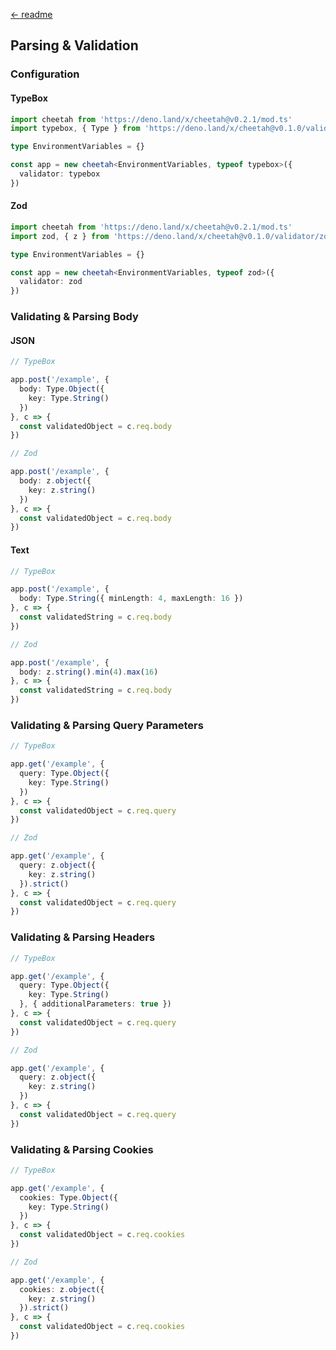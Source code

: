 [← readme](https://github.com/azurystudio/cheetah#readme)

## Parsing & Validation

### Configuration

#### TypeBox

```ts
import cheetah from 'https://deno.land/x/cheetah@v0.2.1/mod.ts'
import typebox, { Type } from 'https://deno.land/x/cheetah@v0.1.0/validator/typebox.ts'

type EnvironmentVariables = {}

const app = new cheetah<EnvironmentVariables, typeof typebox>({
  validator: typebox
})
```

#### Zod

```ts
import cheetah from 'https://deno.land/x/cheetah@v0.2.1/mod.ts'
import zod, { z } from 'https://deno.land/x/cheetah@v0.1.0/validator/zod.ts'

type EnvironmentVariables = {}

const app = new cheetah<EnvironmentVariables, typeof zod>({
  validator: zod
})
```

### Validating & Parsing Body

#### JSON

```ts
// TypeBox

app.post('/example', {
  body: Type.Object({
    key: Type.String()
  })
}, c => {
  const validatedObject = c.req.body
})

// Zod

app.post('/example', {
  body: z.object({
    key: z.string()
  })
}, c => {
  const validatedObject = c.req.body
})
```

#### Text

```ts
// TypeBox

app.post('/example', {
  body: Type.String({ minLength: 4, maxLength: 16 })
}, c => {
  const validatedString = c.req.body
})

// Zod

app.post('/example', {
  body: z.string().min(4).max(16)
}, c => {
  const validatedString = c.req.body
})
```

### Validating & Parsing Query Parameters

```ts
// TypeBox

app.get('/example', {
  query: Type.Object({
    key: Type.String()
  })
}, c => {
  const validatedObject = c.req.query
})

// Zod

app.get('/example', {
  query: z.object({
    key: z.string()
  }).strict()
}, c => {
  const validatedObject = c.req.query
})
```

### Validating & Parsing Headers

```ts
// TypeBox

app.get('/example', {
  query: Type.Object({
    key: Type.String()
  }, { additionalParameters: true })
}, c => {
  const validatedObject = c.req.query
})

// Zod

app.get('/example', {
  query: z.object({
    key: z.string()
  })
}, c => {
  const validatedObject = c.req.query
})
```

### Validating & Parsing Cookies

```ts
// TypeBox

app.get('/example', {
  cookies: Type.Object({
    key: Type.String()
  })
}, c => {
  const validatedObject = c.req.cookies
})

// Zod

app.get('/example', {
  cookies: z.object({
    key: z.string()
  }).strict()
}, c => {
  const validatedObject = c.req.cookies
})
```
